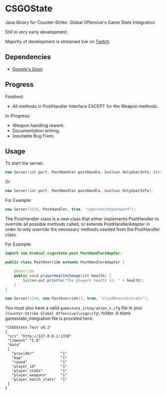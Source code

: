 # CSGOState
Java library for Counter-Strike: Global Offensive's Game State Integration.

Still in very early development.

Majority of development is streamed live on [Twitch](http://www.twitch.tv/sakki54)

## Dependencies
* [Google's Gson](https://github.com/google/gson)

## Progress
Finished: 
* All methods in PostHandler Interface EXCEPT for the Weapon methods.

In-Progress: 
* Weapon handling rework.
* Documentation writing.
* Inevitable Bug Fixes.

## Usage
To start the server:

```java
new Server(int port, PostHandler postHandle, boolean OnlyUserInfo, String authToken);
``` 

Or  

```java
new Server(int port, PostHandler postHandle, boolean OnlyUserInfo);
```

For Example:

```java
new Server(1338, PostHandler, true, "supersecretpassword");
```

The PostHandler class is a new class that either implements PostHandler to override all possible methods called, or extends PostHandlerAdapter in order to only override the necessary methods needed from the PostHandler class.

For Example:

```java
import com.brekcel.csgostate.post.PostHandlerAdapter;

public class PostOverride extends PostHandlerAdapter {

	@Override
	public void playerHealthChange(int health) { 
    	System.out.println("The players health is: " + health);
    }
}
```

```java
new Server(1338, new PostOverride(), true, "cloud9secretstrats");
```

You must also have a valid ```gamestate_integration_x.cfg``` file in your ```[Counter-Strike Global Offensive]\csgo\cfg\``` folder. A blank gamestate_integration file is provided here:
```
"CSGOState Test v0.1"
{
 "uri" "http://127.0.0.1:1338"
 "timeout" "5.0"
 "data"
 {
   "provider"            "1"
   "map"                 "1"
   "round"               "1"
   "player_id"           "1"
   "player_state"        "1"
   "player_weapons"      "1"
   "player_match_stats"  "1"
 }
}
```
